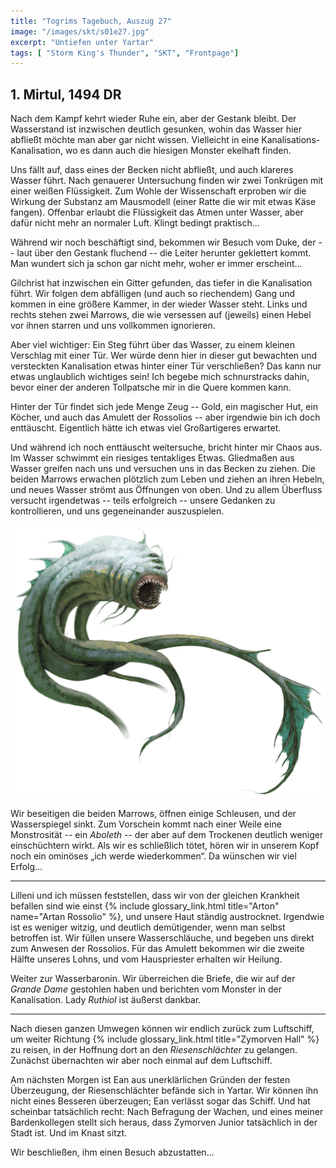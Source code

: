 ```yaml
---
title: "Togrims Tagebuch, Auszug 27"
image: "/images/skt/s01e27.jpg"
excerpt: "Untiefen unter Yartar"
tags: [ "Storm King's Thunder", "SKT", "Frontpage"]
---
```


## 1. Mirtul, 1494 DR

Nach dem Kampf kehrt wieder Ruhe ein, aber der Gestank bleibt. Der Wasserstand ist inzwischen
deutlich gesunken, wohin das Wasser hier abfließt möchte man aber gar nicht wissen. Vielleicht in
eine Kanalisations-Kanalisation, wo es dann auch die hiesigen Monster ekelhaft finden.

Uns fällt auf, dass eines der Becken nicht abfließt, und auch klareres Wasser führt. Nach genauerer
Untersuchung finden wir zwei Tonkrügen mit einer weißen Flüssigkeit. Zum Wohle der Wissenschaft
erproben wir die Wirkung der Substanz am Mausmodell (einer Ratte die wir mit etwas Käse fangen).
Offenbar erlaubt die Flüssigkeit das Atmen unter Wasser, aber dafür nicht mehr an normaler Luft.
Klingt bedingt praktisch...

Während wir noch beschäftigt sind, bekommen wir Besuch vom Duke, der -- laut über den Gestank
fluchend -- die Leiter herunter geklettert kommt. Man wundert sich ja schon gar nicht mehr, woher
er immer erscheint...

Gilchrist hat inzwischen ein Gitter gefunden, das tiefer in die Kanalisation führt. Wir folgen dem
abfälligen (und auch so riechendem) Gang und kommen in eine größere Kammer, in der wieder Wasser
steht. Links und rechts stehen zwei Marrows, die wie versessen auf (jeweils) einen Hebel vor ihnen
starren und uns vollkommen ignorieren.

Aber viel wichtiger: Ein Steg führt über das Wasser, zu einem kleinen Verschlag mit einer Tür. Wer
würde denn hier in dieser gut bewachten und versteckten Kanalisation etwas hinter einer Tür
verschließen? Das kann nur etwas unglaublich wichtiges sein! Ich begebe mich schnurstracks dahin,
bevor einer der anderen Tollpatsche mir in die Quere kommen kann.

Hinter der Tür findet sich jede Menge Zeug -- Gold, ein magischer Hut, ein Köcher, und auch das
Amulett der Rossolios -- aber irgendwie bin ich doch enttäuscht. Eigentlich hätte ich etwas
viel Großartigeres erwartet.

Und während ich noch enttäuscht weitersuche, bricht hinter mir Chaos aus. Im Wasser schwimmt ein
riesiges tentakliges Etwas. Gliedmaßen aus Wasser greifen nach uns und versuchen uns in das Becken
zu ziehen. Die beiden Marrows erwachen plötzlich zum Leben und ziehen an ihren Hebeln, und neues
Wasser strömt aus Öffnungen von oben. Und zu allem Überfluss versucht irgendetwas -- teils 
erfolgreich -- unsere Gedanken zu kontrollieren, und uns gegeneinander auszuspielen.

<img src='/images/skt/aboleth.jpg' class="auto" />

Wir beseitigen die beiden Marrows, öffnen einige Schleusen, und der Wasserspiegel sinkt.  Zum
Vorschein kommt nach einer Weile eine Monstrosität -- ein *Aboleth* -- der aber auf dem Trockenen
deutlich weniger einschüchtern wirkt. Als wir es schließlich tötet, hören wir in unserem Kopf noch
ein ominöses „ich werde wiederkommen“. Da wünschen wir viel Erfolg...

---

Lilleni und ich müssen feststellen, dass wir von der gleichen Krankheit befallen sind wie einst {%
include glossary_link.html title="Arton" name="Artan Rossolio" %}, und unsere Haut ständig
austrocknet.  Irgendwie ist es weniger witzig, und  deutlich demütigender, wenn man selbst betroffen
ist.  Wir füllen unsere Wasserschläuche, und begeben uns direkt zum Anwesen der Rossolios. Für das
Amulett bekommen wir die zweite Hälfte unseres Lohns, und vom Hauspriester erhalten wir Heilung.

Weiter zur Wasserbaronin. Wir überreichen die Briefe, die wir auf der *Grande Dame* gestohlen haben
und berichten vom Monster in der Kanalisation. Lady *Ruthiol* ist äußerst dankbar.

---

Nach diesen ganzen Umwegen können wir endlich zurück zum Luftschiff, um weiter Richtung {% include
glossary_link.html title="Zymorven Hall" %} zu reisen, in der Hoffnung dort an den
*Riesenschlächter* zu gelangen. Zunächst übernachten wir aber noch einmal auf dem Luftschiff.

Am nächsten Morgen ist Ean aus unerklärlichen Gründen der festen Überzeugung, der Riesenschlächter
befände sich in Yartar. Wir können ihn nicht eines Besseren überzeugen; Ean verlässt sogar das
Schiff. Und hat scheinbar tatsächlich recht: Nach Befragung der Wachen, und eines meiner
Bardenkollegen stellt sich heraus, dass Zymorven Junior tatsächlich in der Stadt ist. Und im Knast
sitzt.

Wir beschließen, ihm einen Besuch abzustatten...


